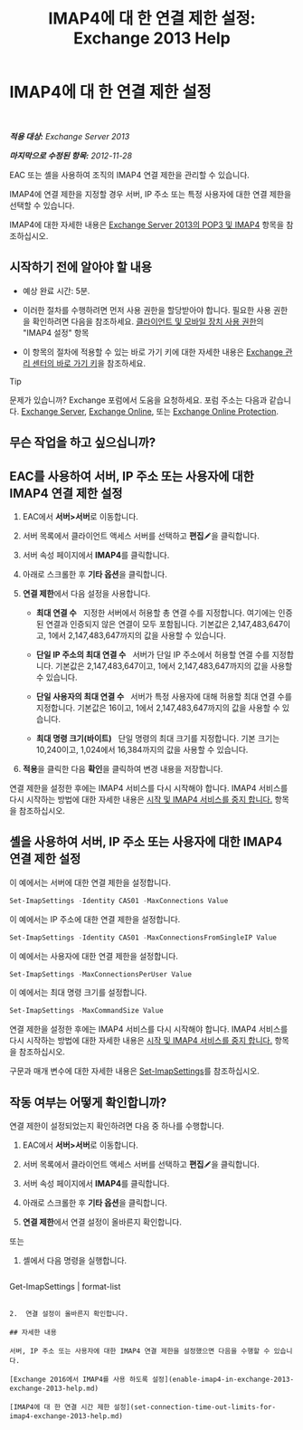 ﻿---
title: 'IMAP4에 대 한 연결 제한 설정: Exchange 2013 Help'
TOCTitle: IMAP4에 대 한 연결 제한 설정
ms:assetid: 8e3aa366-e77c-4c70-b78d-ddbb178cb521
ms:mtpsurl: https://technet.microsoft.com/ko-kr/library/Bb123712(v=EXCHG.150)
ms:contentKeyID: 50556031
ms.date: 05/22/2018
mtps_version: v=EXCHG.150
ms.translationtype: MT
---

# IMAP4에 대 한 연결 제한 설정

 

_**적용 대상:** Exchange Server 2013_

_**마지막으로 수정된 항목:** 2012-11-28_

EAC 또는 셸을 사용하여 조직의 IMAP4 연결 제한을 관리할 수 있습니다.

IMAP4에 연결 제한을 지정할 경우 서버, IP 주소 또는 특정 사용자에 대한 연결 제한을 선택할 수 있습니다.

IMAP4에 대한 자세한 내용은 [Exchange Server 2013의 POP3 및 IMAP4](pop3-and-imap4-in-exchange-server-2013-exchange-2013-help.md) 항목을 참조하십시오.

## 시작하기 전에 알아야 할 내용

  - 예상 완료 시간: 5분.

  - 이러한 절차를 수행하려면 먼저 사용 권한을 할당받아야 합니다. 필요한 사용 권한을 확인하려면 다음을 참조하세요. [클라이언트 및 모바일 장치 사용 권한](clients-and-mobile-devices-permissions-exchange-2013-help.md)의 "IMAP4 설정" 항목

  - 이 항목의 절차에 적용할 수 있는 바로 가기 키에 대한 자세한 내용은 [Exchange 관리 센터의 바로 가기 키](keyboard-shortcuts-in-the-exchange-admin-center-exchange-online-protection-help.md)을 참조하세요.


> [!TIP]
> 문제가 있습니까? Exchange 포럼에서 도움을 요청하세요. 포럼 주소는 다음과 같습니다. <A href="https://go.microsoft.com/fwlink/p/?linkid=60612">Exchange Server</A>, <A href="https://go.microsoft.com/fwlink/p/?linkid=267542">Exchange Online</A>, 또는 <A href="https://go.microsoft.com/fwlink/p/?linkid=285351">Exchange Online Protection</A>.



## 무슨 작업을 하고 싶으십니까?

## EAC를 사용하여 서버, IP 주소 또는 사용자에 대한 IMAP4 연결 제한 설정

1.  EAC에서 **서버\>서버**로 이동합니다.

2.  서버 목록에서 클라이언트 액세스 서버를 선택하고 **편집**![편집 아이콘](images/JJ218640.6f53ccb2-1f13-4c02-bea0-30690e6ea71d(EXCHG.150).gif "편집 아이콘")을 클릭합니다.

3.  서버 속성 페이지에서 **IMAP4**를 클릭합니다.

4.  아래로 스크롤한 후 **기타 옵션**을 클릭합니다.

5.  **연결 제한**에서 다음 설정을 사용합니다.
    
      - **최대 연결 수**   지정한 서버에서 허용할 총 연결 수를 지정합니다. 여기에는 인증된 연결과 인증되지 않은 연결이 모두 포함됩니다. 기본값은 2,147,483,647이고, 1에서 2,147,483,647까지의 값을 사용할 수 있습니다.
    
      - **단일 IP 주소의 최대 연결 수**   서버가 단일 IP 주소에서 허용할 연결 수를 지정합니다. 기본값은 2,147,483,647이고, 1에서 2,147,483,647까지의 값을 사용할 수 있습니다.
    
      - **단일 사용자의 최대 연결 수**   서버가 특정 사용자에 대해 허용할 최대 연결 수를 지정합니다. 기본값은 16이고, 1에서 2,147,483,647까지의 값을 사용할 수 있습니다.
    
      - **최대 명령 크기(바이트)**   단일 명령의 최대 크기를 지정합니다. 기본 크기는 10,240이고, 1,024에서 16,384까지의 값을 사용할 수 있습니다.

6.  **적용**을 클릭한 다음 **확인**을 클릭하여 변경 내용을 저장합니다.

연결 제한을 설정한 후에는 IMAP4 서비스를 다시 시작해야 합니다. IMAP4 서비스를 다시 시작하는 방법에 대한 자세한 내용은 [시작 및 IMAP4 서비스를 중지 합니다.](start-and-stop-the-imap4-services-exchange-2013-help.md) 항목을 참조하십시오.

## 셸을 사용하여 서버, IP 주소 또는 사용자에 대한 IMAP4 연결 제한 설정

이 예에서는 서버에 대한 연결 제한을 설정합니다.

```powershell
Set-ImapSettings -Identity CAS01 -MaxConnections Value
```

이 예에서는 IP 주소에 대한 연결 제한을 설정합니다.

```powershell
Set-ImapSettings -Identity CAS01 -MaxConnectionsFromSingleIP Value
```

이 예에서는 사용자에 대한 연결 제한을 설정합니다.

```powershell
Set-ImapSettings -MaxConnectionsPerUser Value
```

이 예에서는 최대 명령 크기를 설정합니다.

```powershell
Set-ImapSettings -MaxCommandSize Value
```

연결 제한을 설정한 후에는 IMAP4 서비스를 다시 시작해야 합니다. IMAP4 서비스를 다시 시작하는 방법에 대한 자세한 내용은 [시작 및 IMAP4 서비스를 중지 합니다.](start-and-stop-the-imap4-services-exchange-2013-help.md) 항목을 참조하십시오.

구문과 매개 변수에 대한 자세한 내용은 [Set-ImapSettings](https://technet.microsoft.com/ko-kr/library/aa998252\(v=exchg.150\))를 참조하십시오.

## 작동 여부는 어떻게 확인합니까?

연결 제한이 설정되었는지 확인하려면 다음 중 하나를 수행합니다.

1.  EAC에서 **서버\>서버**로 이동합니다.

2.  서버 목록에서 클라이언트 액세스 서버를 선택하고 **편집**![편집 아이콘](images/JJ218640.6f53ccb2-1f13-4c02-bea0-30690e6ea71d(EXCHG.150).gif "편집 아이콘")을 클릭합니다.

3.  서버 속성 페이지에서 **IMAP4**를 클릭합니다.

4.  아래로 스크롤한 후 **기타 옵션**을 클릭합니다.

5.  **연결 제한**에서 연결 설정이 올바른지 확인합니다.

또는

1.  셸에서 다음 명령을 실행합니다.
    
    ```powershell
Get-ImapSettings | format-list
```

2.  연결 설정이 올바른지 확인합니다.

## 자세한 내용

서버, IP 주소 또는 사용자에 대한 IMAP4 연결 제한을 설정했으면 다음을 수행할 수 있습니다.

[Exchange 2016에서 IMAP4를 사용 하도록 설정](enable-imap4-in-exchange-2013-exchange-2013-help.md)

[IMAP4에 대 한 연결 시간 제한 설정](set-connection-time-out-limits-for-imap4-exchange-2013-help.md)

